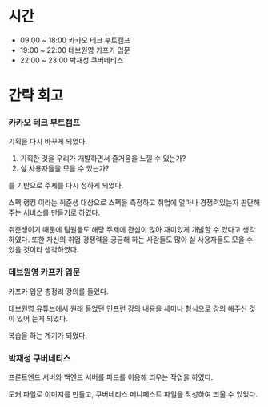 # 시간
- 09:00 ~ 18:00 카카오 테크 부트캠프 
- 19:00 ~ 22:00 데브원영 카프카 입문
- 22:00 ~ 23:00 박재성 쿠버네티스

# 간략 회고

### 카카오 테크 부트캠프

기획을 다시 바꾸게 되었다.

1. 기획한 것을 우리가 개발하면서 즐거움을 느낄 수 있는가?
2. 실 사용자들을 모을 수 있는가?

를 기반으로 주제를 다시 정하게 되었다.

스펙 랭킹 이라는 취준생 대상으로 스펙을 측정하고 취업에 얼마나 경쟁력있는지 판단해주는 서비스를 만들기로 하였다.

취준생이기 때문에 팀원들도 해당 주제에 관심이 많아 재미있게 개발할 수 있다고 생각하였다.
또한 자신의 취업 경쟁력을 궁금해 하는 사람들도 많아 실 사용자들도 모을 수 있을 것이라 생각하였다.

### 데브원영 카프카 입문

카프카 입문 총정리 강의를 들었다.

데브원영 유튜브에서 원래 들었던 인프런 강의 내용을 세미나 형식으로 강의 해주신 것이 있어 듣게 되었다.

복습을 하는 계기가 되었다.

### 박재성 쿠버네티스

프론트엔드 서버와 백엔드 서버를 파드를 이용해 띄우는 작업을 하였다.

도커 파일로 이미지를 만들고, 쿠버네티스 메니페스트 파일을 작성하여 띄울 수 있었다.